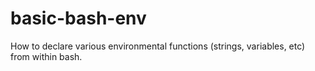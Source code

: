 # basic-bash-env
How to declare various environmental functions (strings, variables, etc) from within bash.
